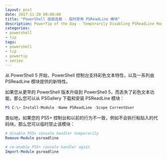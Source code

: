 ```yaml
---
layout: post
date: 2017-11-20 00:00:00
title: "PowerShell 技能连载 - 临时禁用 PSReadLine 模块"
description: PowerTip of the Day - Temporarily Disabling PSReadLine Module
categories:
- powershell
- tip
tags:
- powershell
- tip
- powertip
- series
---
```

从 PowerShell 5 开始，PowerShell 控制台支持彩色文本特性，以及一系列由 PSReadLine 模块提供的新特性。

如果您从更早的 PowerShell 版本升级到 PowerShell 5，而丢失了彩色文本功能，那么您可以从 PSGallery 下载和安装 PSReadLine 模块：

```powershell
PS C:\> Install-Module -Name PSReadLine -Scope CurrentUser
```

类似地，如果您的 PS5+ 控制台和以前的行为不一致，例如不会执行粘贴入的代码块，那么您可以临时禁止该模块：

```powershell
# disable PS5+ console handler temporarily
Remove-Module psreadline

# re-enable PS5+ console handler again
Import-Module psreadline
```

<!--本文国际来源：[Temporarily Disabling PSReadLine Module](http://community.idera.com/powershell/powertips/b/tips/posts/temporarily-disabling-psreadline-module)-->

